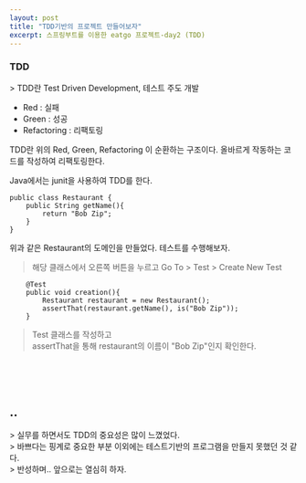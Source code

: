 ```yaml
---
layout: post
title: "TDD기반의 프로젝트 만들어보자"
excerpt: 스프링부트를 이용한 eatgo 프로젝트-day2 (TDD)
---
```


<h3>TDD</h3>
> TDD란 Test Driven Development, 테스트 주도 개발

- Red : 실패
- Green : 성공
- Refactoring : 리팩토링

TDD란 위의 Red, Green, Refactoring 이 순환하는 구조이다.
올바르게 작동하는 코드를 작성하여 리팩토링한다.

Java에서는 junit을 사용하여 TDD를 한다.

```
public class Restaurant {
    public String getName(){
        return "Bob Zip";
    }
}
```
위과 같은 Restaurant의 도메인을 만들었다.
테스트를 수행해보자.

> 해당 클래스에서 오른쪽 버튼을 누르고 Go To > Test > Create New Test
 
```
    @Test
    public void creation(){
        Restaurant restaurant = new Restaurant();
        assertThat(restaurant.getName(), is("Bob Zip"));
    }
```

>Test 클래스를 작성하고 <br>
>assertThat을 통해 restaurant의 이름이 "Bob Zip"인지 확인한다.

<br><br><br>

    

<h2>..</h2>
> 실무를 하면서도 TDD의 중요성은 많이 느꼈었다.<br>
> 바쁘다는 핑계로 중요한 부분 이외에는 테스트기반의 프로그램을 만들지 못했던 것 같다.<br>
> 반성하며.. 앞으로는 열심히 하자.